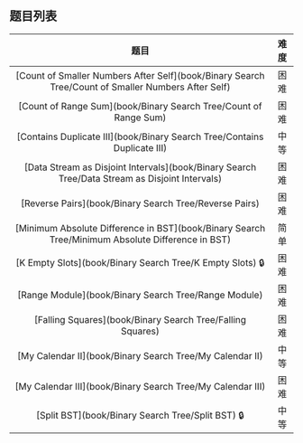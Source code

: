 ## 题目列表  
| 题目 | 难度 |  
|:---:|:---:|  
| [Count of Smaller Numbers After Self](book/Binary Search Tree/Count of Smaller Numbers After Self) | 困难 |   
| [Count of Range Sum](book/Binary Search Tree/Count of Range Sum) | 困难 |   
| [Contains Duplicate III](book/Binary Search Tree/Contains Duplicate III) | 中等 |   
| [Data Stream as Disjoint Intervals](book/Binary Search Tree/Data Stream as Disjoint Intervals) | 困难 |   
| [Reverse Pairs](book/Binary Search Tree/Reverse Pairs) | 困难 |   
| [Minimum Absolute Difference in BST](book/Binary Search Tree/Minimum Absolute Difference in BST) | 简单 |   
| [K Empty Slots](book/Binary Search Tree/K Empty Slots) :lock: | 困难 |   
| [Range Module](book/Binary Search Tree/Range Module) | 困难 |   
| [Falling Squares](book/Binary Search Tree/Falling Squares) | 困难 |   
| [My Calendar II](book/Binary Search Tree/My Calendar II) | 中等 |   
| [My Calendar III](book/Binary Search Tree/My Calendar III) | 困难 |   
| [Split BST](book/Binary Search Tree/Split BST) :lock: | 中等 |   
